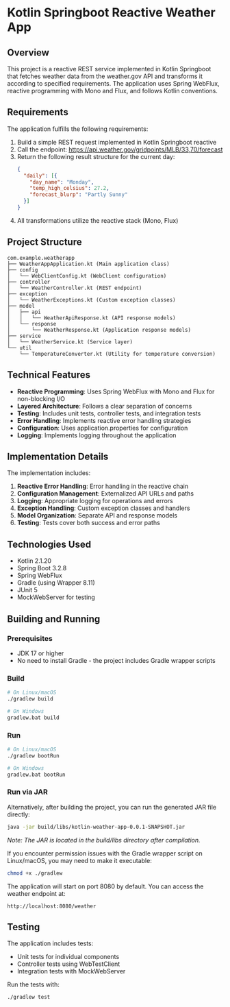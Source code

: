 # Kotlin Springboot Reactive Weather App

## Overview

This project is a reactive REST service implemented in Kotlin Springboot that fetches weather data from the weather.gov API and transforms it according to specified requirements. The application uses Spring WebFlux, reactive programming with Mono and Flux, and follows Kotlin conventions.

## Requirements

The application fulfills the following requirements:

1. Build a simple REST request implemented in Kotlin Springboot reactive
2. Call the endpoint: https://api.weather.gov/gridpoints/MLB/33,70/forecast
3. Return the following result structure for the current day:
   ```json
   {
     "daily": [{
       "day_name": "Monday",
       "temp_high_celsius": 27.2, 
       "forecast_blurp": "Partly Sunny"
     }]
   }
   ```
4. All transformations utilize the reactive stack (Mono, Flux)

## Project Structure

```
com.example.weatherapp
├── WeatherAppApplication.kt (Main application class)
├── config
│   └── WebClientConfig.kt (WebClient configuration)
├── controller
│   └── WeatherController.kt (REST endpoint)
├── exception
│   └── WeatherExceptions.kt (Custom exception classes)
├── model
│   ├── api
│   │   └── WeatherApiResponse.kt (API response models)
│   └── response
│       └── WeatherResponse.kt (Application response models)
├── service
│   └── WeatherService.kt (Service layer)
└── util
    └── TemperatureConverter.kt (Utility for temperature conversion)
```

## Technical Features

- **Reactive Programming**: Uses Spring WebFlux with Mono and Flux for non-blocking I/O
- **Layered Architecture**: Follows a clear separation of concerns
- **Testing**: Includes unit tests, controller tests, and integration tests
- **Error Handling**: Implements reactive error handling strategies
- **Configuration**: Uses application.properties for configuration
- **Logging**: Implements logging throughout the application

## Implementation Details

The implementation includes:

1. **Reactive Error Handling**: Error handling in the reactive chain
2. **Configuration Management**: Externalized API URLs and paths
3. **Logging**: Appropriate logging for operations and errors
4. **Exception Handling**: Custom exception classes and handlers
5. **Model Organization**: Separate API and response models
6. **Testing**: Tests cover both success and error paths

## Technologies Used

- Kotlin 2.1.20
- Spring Boot 3.2.8
- Spring WebFlux
- Gradle (using Wrapper 8.11)
- JUnit 5
- MockWebServer for testing

## Building and Running

### Prerequisites

- JDK 17 or higher
- No need to install Gradle - the project includes Gradle wrapper scripts

### Build

```bash
# On Linux/macOS
./gradlew build

# On Windows
gradlew.bat build
```

### Run

```bash
# On Linux/macOS
./gradlew bootRun

# On Windows
gradlew.bat bootRun
```

### Run via JAR

Alternatively, after building the project, you can run the generated JAR file directly:

```bash
java -jar build/libs/kotlin-weather-app-0.0.1-SNAPSHOT.jar
```

*Note: The JAR is located in the build/libs directory after compilation.*

If you encounter permission issues with the Gradle wrapper script on Linux/macOS, you may need to make it executable:

```bash
chmod +x ./gradlew
```

The application will start on port 8080 by default. You can access the weather endpoint at:

```
http://localhost:8080/weather
```

## Testing

The application includes tests:

- Unit tests for individual components
- Controller tests using WebTestClient
- Integration tests with MockWebServer

Run the tests with:

```bash
./gradlew test
```
